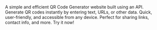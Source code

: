 A simple and efficient QR Code Generator website built using an API. Generate QR codes instantly by entering text, URLs, or other data. Quick, user-friendly, and accessible from any device. Perfect for sharing links, contact info, and more. Try it now!
